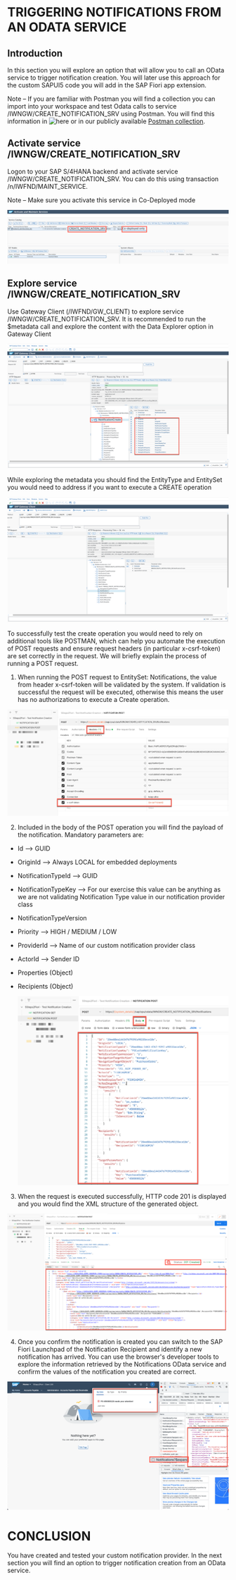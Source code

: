 # TRIGGERING NOTIFICATIONS FROM AN ODATA SERVICE

## Introduction
In this section you will explore an option that will allow you to call an OData service to trigger notification creation.  You will later use this approach for the custom SAPUI5 code you will add in the SAP Fiori app extension.

Note – If you are familiar with Postman you will find a collection you can import into your workspace and test Odata calls to service /IWNGW/CREATE_NOTIFICATION_SRV using Postman. You will find this information in ![here](sources/Postman) or in our publicly available [Postman collection](https://documenter.getpostman.com/view/15167722/UVkiRxWt).

## Activate service /IWNGW/CREATE_NOTIFICATION_SRV
Logon to your SAP S/4HANA backend and activate service /IWNGW/CREATE_NOTIFICATION_SRV. You can do this using transaction /n/IWFND/MAINT_SERVICE.

Note – Make sure you activate this service in Co-Deployed mode

  ![Activate Service](images/activate_service.png)

## Explore service /IWNGW/CREATE_NOTIFICATION_SRV
Use Gateway Client (/IWFND/GW_CLIENT) to explore service /IWNGW/CREATE_NOTIFICATION_SRV. It is recommended to run the $metadata call and explore the content with the Data Explorer option in Gateway Client

  ![Activate Service](images/explore_metadata.png)

While exploring the metadata you should find the EntityType and EntitySet you would need to address if you want to execute a CREATE operation

  ![Entities](images/identify_entity.png)

To successfully test the create operation you would need to rely on additional tools like POSTMAN, which can help you automate the execution of POST requests and ensure request headers (in particular x-csrf-token) are set correctly in the request. We will briefly explain the process of running a POST request.

1. When running the POST request to EntitySet: Notifications, the value from header x-csrf-token will be validated by the system. If validation is successful the request will be executed, otherwise this means the user has no authorizations to execute a Create operation.

  ![Headers](images/post_tokenavailable.png)

2.	Included in the body of the POST operation you will find the payload of the notification. Mandatory parameters are:

- Id --> GUID
- OriginId --> Always LOCAL for embedded deployments
- NotificationTypeId --> GUID
- NotificationTypeKey --> For our exercise this value can be anything as we are not validating Notification Type value in our notification provider class
- NotificationTypeVersion
- Priority --> HIGH / MEDIUM / LOW
- ProviderId --> Name of our custom notification provider class
- ActorId --> Sender ID
- Properties (Object)
- Recipients (Object)

  ![Body](images/post_body.png)

3. When the request is executed successfully, HTTP code 201 is displayed and you would find the XML structure of the generated object.

  ![Success](images/post_notificationcreated.png)

4. Once you confirm the notification is created you can switch to the SAP Fiori Launchpad of the Notification Recipient and identify a new notification has arrived. You can use the browser's developer tools to explore the information retrieved by the Notifications OData service and confirm the values of the notification you created are correct.

  ![Result](images/web_request_resultinflp.png)

# CONCLUSION
You have created and tested your custom notification provider. In the next section you will find an option to trigger notification creation from an OData service.
